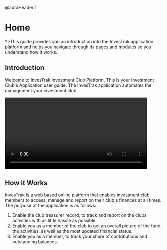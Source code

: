 @autoHeader:1

# Home 

?>This guide provides you an introduction into the InvesTrak application platform 
and helps you navigate through its pages and modules so you understand how it works.

## Introduction
Welcome to InvesTrak Investment Club Platform. This is your Investment Club's Application user guide.
The InvesTrak application automates the management your investment club.

<video src="static/video/InvesTrak_Intro.mp4" width="90%" autoplay controls loop>
  <img src="static/images/0.1_Welcome.PNG"/>
</video>

## How it Works
 InvesTrak is a web based online platform that enables investment club members to 
 access, manage and report on their club's finances at all times. The purpose of the application is as follows:

  1. Enable the club treasurer record, to track and report on the clubs activities with as little hassle as possible.
  1. Enable you as a member of the club to get an overall picture of the fund, the activities, as well as the most updated financial status.
  1. Enable you as a member, to track your share of contributions and outstanding balances.

